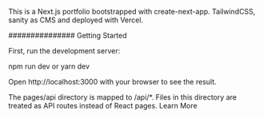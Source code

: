 This is a Next.js portfolio bootstrapped with create-next-app.
TailwindCSS, sanity as CMS and deployed with Vercel.

###############
Getting Started

First, run the development server:

npm run dev
or
yarn dev

Open http://localhost:3000 with your browser to see the result.

The pages/api directory is mapped to /api/*. Files in this directory are treated as API routes instead of React pages.
Learn More
